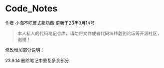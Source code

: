 # Code_Notes

作者 小海不吃反式脂肪酸      更新于23年9月14号

> 本人私人的代码笔记仓库，请勿将文件或者代码块转载到论坛等开源社区，谢谢！

修改增加部分说明：

23.9.14 删除笔记中重复多余部分
